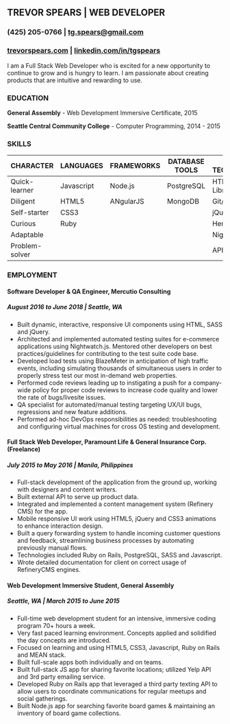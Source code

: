 ## **TREVOR SPEARS | WEB DEVELOPER**
### (425) 205-0766 | tg.spears@gmail.com
### [trevorspears.com](http://trevorspears.com) | [linkedin.com/in/tgspears](http://linkedin.com/in/tgspears)

I am a Full Stack Web Developer who is excited for a new opportunity to continue to grow and is hungry to learn. I am passionate about creating products that are intuitive and rewarding to use.
 
### **EDUCATION**
**General Assembly** - Web Development Immersive Certificate, 2015

**Seattle Central Community College** - Computer Programming, 2014 - 2015
 
### **SKILLS**
CHARACTER | LANGUAGES | FRAMEWORKS | DATABASE TOOLS | OTHER TECHNOLOGIES
--------- | --------- | ---------- | -------------- | ------------------
Quick-learner | Javascript | Node.js | PostgreSQL | HTML/CSS Libraries
Diligent | HTML5 | ANgularJS | MongoDB | Git/Github
Self-starter | CSS3 | | | jQuery
Curious | Ruby | | | Heroku
Adaptable | | | | Nightwatch.js
Problem-solver | | | | APIs

### **EMPLOYMENT**
#### Software Developer & QA Engineer, Mercutio Consulting
##### August 2016 to June 2018 | Seattle, WA
- Built dynamic, interactive, responsive UI components using HTML, SASS and jQuery. 
- Architected and implemented automated testing suites for e-commerce applications using Nightwatch.js. Mentored other developers on best practices/guidelines for contributing to the test suite code base.
- Developed load tests using BlazeMeter in anticipation of high traffic events, including simulating thousands of simultaneous users in order to properly stress test our most in-demand web properties.
- Performed code reviews leading up to instigating a push for a company-wide policy for proper code reviews to increase code quality and lower the rate of bugs/livesite issues.
- QA specialist for automated/manual testing targeting UX/UI bugs, regressions and new feature additions.
- Performed ad-hoc DevOps responsibilities as needed: troubleshooting and configuring virtual machines for cross OS testing and development.
 
#### Full Stack Web Developer, Paramount Life & General Insurance Corp. (Freelance)
##### July 2015 to May 2016 | Manila, Philippines
- Full-stack development of the application from the ground up, working with designers and content writers.
- Built external API to serve up product data.
- Integrated and implemented a content management system (Refinery CMS) for the app.
- Mobile responsive UI work using HTML5, jQuery and CSS3 animations to enhance interaction design.
- Built a query forwarding system to handle incoming customer questions and feedback, streamlining business processes by automating previously manual flows.
- Technologies included Ruby on Rails, PostgreSQL, SASS and Javascript.
- Wrote detailed documentation for client on correct usage of RefineryCMS engines.
 
#### Web Development Immersive Student, General Assembly
##### Seattle, WA | March 2015 to June 2015
- Full-time web development student for an intensive, immersive coding program 70+ hours a week.
- Very fast paced learning environment. Concepts applied and solidified the day concepts are introduced.
- Focused on learning and using HTML5, CSS3, Javascript, Ruby on Rails and MEAN stack.
- Built full-scale apps both individually and on teams.
- Built full-stack JS app for sharing favorite locations; utilized Yelp API and 3rd party emailing service.
- Developed Ruby on Rails app that leveraged a third party texting API to allow users to coordinate communications for regular meetups and social gatherings.
- Built Node.js app for searching favorite board games & maintaining an inventory of board game collections.
